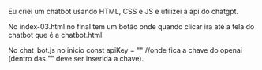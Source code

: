 Eu criei um chatbot usando HTML, CSS e JS e utilizei a api do chatgpt.

No index-03.html no final tem um botão onde quando clicar ira até a tela do chatbot que é a chatbot.html.

No chat_bot.js no inicio const apiKey = "" //onde fica a chave do openai (dentro das "" deve ser inserida a chave).
